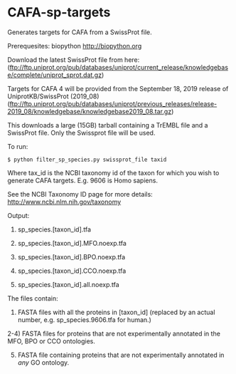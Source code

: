 CAFA-sp-targets
===============

Generates targets for CAFA from a SwissProt file. 

Prerequesites: biopython http://biopython.org

Download the latest SwissProt file from here: 
(ftp://ftp.uniprot.org/pub/databases/uniprot/current_release/knowledgebase/complete/uniprot_sprot.dat.gz)

Targets for CAFA 4 will be provided from the September 18, 2019 release of UniprotKB/SwissProt (2019_08)
(ftp://ftp.uniprot.org/pub/databases/uniprot/previous_releases/release-2019_08/knowledgebase/knowledgebase2019_08.tar.gz)

This downloads a large (15GB) tarball containing a TrEMBL file and a SwissProt file. Only the Swissprot file will be used.

To run:
```
$ python filter_sp_species.py swissprot_file taxid
```
Where tax_id is the NCBI taxonomy id of the taxon for which you wish to generate CAFA targets. E.g. 9606 is Homo sapiens.

See the NCBI Taxonomy ID page for more details: http://www.ncbi.nlm.nih.gov/taxonomy

Output:

1) sp_species.[taxon_id].tfa

2) sp_species.[taxon_id].MFO.noexp.tfa

3) sp_species.[taxon_id].BPO.noexp.tfa

4) sp_species.[taxon_id].CCO.noexp.tfa 

5) sp_species.[taxon_id].all.noexp.tfa


The files contain:
1) FASTA files with all the proteins in [taxon_id] (replaced by an actual number, e.g. sp_species.9606.tfa for human.)

2-4) FASTA files for proteins that are not experimentally annotated in the MFO, BPO or CCO ontologies.

5) FASTA file containing proteins that are not experimentally annotated in *any* GO ontology.


